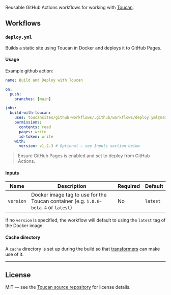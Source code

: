 Reusable GitHub Actions workflows for working with [Toucan](https://github.com/toucansites/toucan).

## Workflows

### `deploy.yml`

Builds a static site using Toucan in Docker and deploys it to GitHub Pages.

#### Usage

Example github action:

```yaml
name: Build and Deploy with Toucan

on:
  push:
    branches: [main]

jobs:
  build-with-toucan:
    uses: toucansites/github-workflows/.github/workflows/deploy.yml@main
    permissions:
      contents: read
      pages: write
      id-token: write
    with:
      version: v1.2.3 # Optional – see Inputs section below
```

> Ensure GitHub Pages is enabled and set to deploy from GitHub Actions.

#### Inputs

| Name     | Description                                                | Required | Default  |
|----------|------------------------------------------------------------|----------|----------|
| `version` | Docker image tag to use for the Toucan container (e.g. `1.0.0-beta.4` or `latest`) | No       | `latest` |

If no `version` is specified, the workflow will default to using the `latest` tag of the Docker image.

#### Cache directory

A `cache` directory is set up during the build so that [transformers](https://toucansites.com/docs/rendering/transformers/) can make use of it.

---

## License

MIT — see the [Toucan source repository](https://github.com/toucansites/toucan) for license details.
